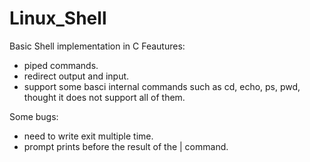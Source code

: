 # Linux_Shell
Basic Shell implementation in C
 Feautures:
 - piped commands.
 - redirect output and input.
 - support some basci internal commands such as cd, echo, ps, pwd, thought it does not support all of them.



 Some bugs:
 - need to write exit multiple time.
 - prompt prints before the result of the | command.
